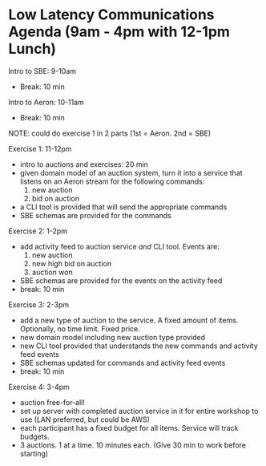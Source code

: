# Low Latency Communications Agenda (9am - 4pm with 12-1pm Lunch)

Intro to SBE: 9-10am
* Break: 10 min

Intro to Aeron: 10-11am
* Break: 10 min

NOTE: could do exercise 1 in 2 parts (1st = Aeron. 2nd = SBE)

Exercise 1: 11-12pm
* intro to auctions and exercises: 20 min
* given domain model of an auction system, turn it into a service that listens on an Aeron stream for the following commands:
    1. new auction
    1. bid on auction
* a CLI tool is provided that will send the appropriate commands
* SBE schemas are provided for the commands

Exercise 2: 1-2pm
* add activity feed to auction service _and_ CLI tool. Events are:
    1. new auction
    1. new high bid on auction
    1. auction won
* SBE schemas are provided for the events on the activity feed
* break: 10 min

Exercise 3: 2-3pm
* add a new type of auction to the service. A fixed amount of items. Optionally, no time limit. Fixed price.
* new domain model including new auction type provided
* new CLI tool provided that understands the new commands and activity feed events
* SBE schemas updated for commands and activity feed events
* break: 10 min

Exercise 4: 3-4pm
* auction free-for-all!
* set up server with completed auction service in it for entire workshop to use (LAN preferred, but could be AWS)
* each participant has a fixed budget for all items. Service will track budgets.
* 3 auctions. 1 at a time. 10 minutes each. (Give 30 min to work before starting)
